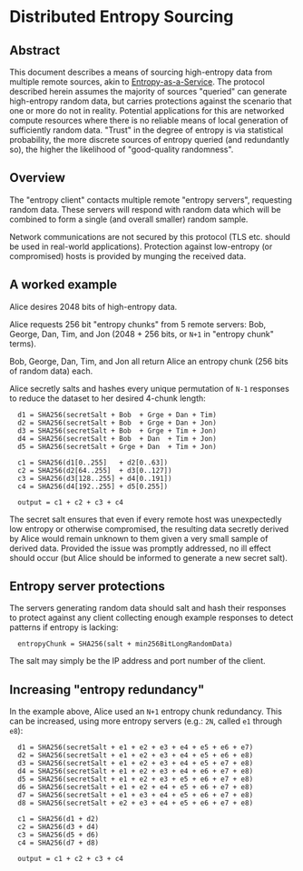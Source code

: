 # Distributed Entropy Sourcing

## Abstract

This document describes a means of sourcing high-entropy data from multiple remote sources, akin to [Entropy-as-a-Service](https://csrc.nist.gov/Projects/Entropy-as-a-Service).  The protocol described herein assumes the majority of sources "queried" can generate high-entropy random data, but carries protections against the scenario that one or more do not in reality.  Potential applications for this are networked compute resources where there is no reliable means of local generation of sufficiently random data.  "Trust" in the degree of entropy is via statistical probability, the more discrete sources of entropy queried (and redundantly so), the higher the likelihood of "good-quality randomness".

## Overview

The "entropy client" contacts multiple remote "entropy servers", requesting random data.  These servers will respond with random data which will be combined to form a single (and overall smaller) random sample.

Network communications are not secured by this protocol (TLS etc. should be used in real-world applications).  Protection against low-entropy (or compromised) hosts is provided by munging the received data.

## A worked example

Alice desires 2048 bits of high-entropy data.

Alice requests 256 bit "entropy chunks" from 5 remote servers: Bob, George, Dan, Tim, and Jon (2048 + 256 bits, or `N+1` in "entropy chunk" terms).

Bob, George, Dan, Tim, and Jon all return Alice an entropy chunk (256 bits of random data) each.

Alice secretly salts and hashes every unique permutation of `N-1` responses to reduce the dataset to her desired 4-chunk length:

```
  d1 = SHA256(secretSalt + Bob  + Grge + Dan + Tim)
  d2 = SHA256(secretSalt + Bob  + Grge + Dan + Jon)
  d3 = SHA256(secretSalt + Bob  + Grge + Tim + Jon)
  d4 = SHA256(secretSalt + Bob  + Dan  + Tim + Jon)
  d5 = SHA256(secretSalt + Grge + Dan  + Tim + Jon)

  c1 = SHA256(d1[0..255]   + d2[0..63])
  c2 = SHA256(d2[64..255]  + d3[0..127])
  c3 = SHA256(d3[128..255] + d4[0..191])
  c4 = SHA256(d4[192..255] + d5[0.255])

  output = c1 + c2 + c3 + c4
```

The secret salt ensures that even if every remote host was unexpectedly low entropy or otherwise compromised, the resulting data secretly derived by Alice would remain unknown to them given a very small sample of derived data.  Provided the issue was promptly addressed, no ill effect should occur (but Alice should be informed to generate a new secret salt).

## Entropy server protections

The servers generating random data should salt and hash their responses to protect against any client collecting enough example responses to detect patterns if entropy is lacking:

```
  entropyChunk = SHA256(salt + min256BitLongRandomData)
```

The salt may simply be the IP address and port number of the client.

## Increasing "entropy redundancy"

In the example above, Alice used an `N+1` entropy chunk redundancy.  This can be increased, using more entropy servers (e.g.: `2N`, called `e1` through `e8`):

```
  d1 = SHA256(secretSalt + e1 + e2 + e3 + e4 + e5 + e6 + e7)
  d2 = SHA256(secretSalt + e1 + e2 + e3 + e4 + e5 + e6 + e8)
  d3 = SHA256(secretSalt + e1 + e2 + e3 + e4 + e5 + e7 + e8)
  d4 = SHA256(secretSalt + e1 + e2 + e3 + e4 + e6 + e7 + e8)
  d5 = SHA256(secretSalt + e1 + e2 + e3 + e5 + e6 + e7 + e8)
  d6 = SHA256(secretSalt + e1 + e2 + e4 + e5 + e6 + e7 + e8)
  d7 = SHA256(secretSalt + e1 + e3 + e4 + e5 + e6 + e7 + e8)
  d8 = SHA256(secretSalt + e2 + e3 + e4 + e5 + e6 + e7 + e8)

  c1 = SHA256(d1 + d2)
  c2 = SHA256(d3 + d4)
  c3 = SHA256(d5 + d6)
  c4 = SHA256(d7 + d8)

  output = c1 + c2 + c3 + c4
```
